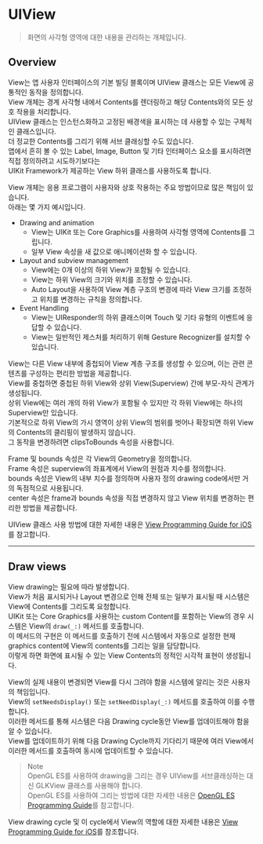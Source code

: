 # UIView

> 화면의 사각형 영역에 대한 내용을 관리하는 개체입니다.

## Overview
View는 앱 사용자 인터페이스의 기본 빌딩 블록이며 UIView 클래스는 모든 View에 공통적인 동작을 정의합니다.   
View 개체는 경계 사각형 내에서 Contents를 렌더링하고 해당 Contents와의 모든 상호 작용을 처리합니다.     
UIView 클래스는 인스턴스화하고 고정된 배경색을 표시하는 데 사용할 수 있는 구체적인 클래스입니다.    
더 정교한 Contents를 그리기 위해 서브 클래싱할 수도 있습니다.   
앱에서 흔히 볼 수 있는 Label, Image, Button 및 기타 인터페이스 요소를 표시하려면 직접 정의하려고 시도하기보다는   
UIKit Framework가 제공하는 View 하위 클래스를 사용하도록 합니다.    

View 개체는 응용 프로그램이 사용자와 상호 작용하는 주요 방법이므로 많은 책임이 있습니다.    
아래는 몇 가지 예시입니다.

- Drawing and animation
  - View는 UIKit 또는 Core Graphics를 사용하여 사각형 영역에 Contents를 그립니다.
  - 일부 View 속성을 새 값으로 애니메이션화 할 수 있습니다.
- Layout and subview management
  - View에는 0개 이상의 하위 View가 포함될 수 있습니다.
  - View는 하위 View의 크기와 위치를 조정할 수 있습니다.
  - Auto Layout을 사용하여 View 계층 구조의 변경에 따라 View 크기를 조정하고 위치를 변경하는 규칙을 정의합니다.
- Event Handling
  - View는 UIResponder의 하위 클래스이며 Touch 및 기타 유형의 이벤트에 응답할 수 있습니다.
  - View는 일반적인 제스처를 처리하기 위해 Gesture Recognizer를 설치할 수 있습니다.

View는 다른 View 내부에 중첩되어 View 계층 구조를 생성할 수 있으며, 이는 관련 콘텐츠를 구성하는 편리한 방법을 제공합니다.   
View를 중첩하면 중첩된 하위 View와 상위 View(Superview) 간에 부모-자식 관계가 생성됩니다.   
상위 View에는 여러 개의 하위 View가 포함될 수 있지만 각 하위 View에는 하나의 Superview만 있습니다.  
기본적으로 하위 View의 가시 영역이 상위 View의 범위를 벗어나 확장되면 하위 View의 Contents의 클리핑이 발생하지 않습니다.    
그 동작을 변경하려면 clipsToBounds 속성을 사용합니다.   

Frame 및 bounds 속성은 각 View의 Geometry을 정의합니다.     
Frame 속성은 superview의 좌표계에서 View의 원점과 치수를 정의합니다.    
bounds 속성은 View의 내부 치수를 정의하며 사용자 정의 drawing code에서만 거의 독점적으로 사용됩니다.    
center 속성은 frame과 bounds 속성을 직접 변경하지 않고 View 위치를 변경하는 편리한 방법을 제공합니다.   

UIView 클래스 사용 방법에 대한 자세한 내용은 [View Programming Guide for iOS](https://developer.apple.com/library/archive/documentation/WindowsViews/Conceptual/ViewPG_iPhoneOS/Introduction/Introduction.html#//apple_ref/doc/uid/TP40009503)를 참고합니다.

---

## Draw views
View drawing는 필요에 따라 발생합니다.      
View가 처음 표시되거나 Layout 변경으로 인해 전체 또는 일부가 표시될 때 시스템은 View에 Contents를 그리도록 요청합니다.  
UIKit 또는 Core Graphics를 사용하는 custom Content를 포함하는 View의 경우 시스템은 View의 `draw(_:)` 메서드를 호출합니다.       
이 메서드의 구현은 이 메서드를 호출하기 전에 시스템에서 자동으로 설정한 현재 graphics content에 View의 contents를 그리는 일을 담당합니다.   
이렇게 하면 화면에 표시될 수 있는 View Contents의 정적인 시각적 표현이 생성됩니다.  

View의 실제 내용이 변경되면 View를 다시 그려야 함을 시스템에 알리는 것은 사용자의 책임입니다.   
View의 `setNeedsDisplay()` 또는 `setNeedDisplay(_:)` 메서드를 호출하여 이를 수행합니다.     
이러한 메서드를 통해 시스템은 다음 Drawing cycle동안 View를 업데이트해야 함을 알 수 있습니다.   
View를 업데이트하기 위해 다음 Drawing Cycle까지 기다리기 때문에 여러 View에서 이러한 메서드를 호출하여 동시에 업데이트할 수 있습니다.   
> Note  
> OpenGL ES를 사용하여 drawing을 그리는 경우 UIView를 서브클래싱하는 대신 GLKView 클래스를 사용해야 합니다.     
> OpenGL ES를 사용하여 그리는 방법에 대한 자세한 내용은 [OpenGL ES Programming Guide](https://developer.apple.com/library/archive/documentation/3DDrawing/Conceptual/OpenGLES_ProgrammingGuide/Introduction/Introduction.html#//apple_ref/doc/uid/TP40008793)를 참고합니다.

View drawing cycle 및 이 cycle에서 View의 역할에 대한 자세한 내용은 [View Programming Guide for iOS](https://developer.apple.com/library/archive/documentation/WindowsViews/Conceptual/ViewPG_iPhoneOS/Introduction/Introduction.html#//apple_ref/doc/uid/TP40009503)를 참조합니다.